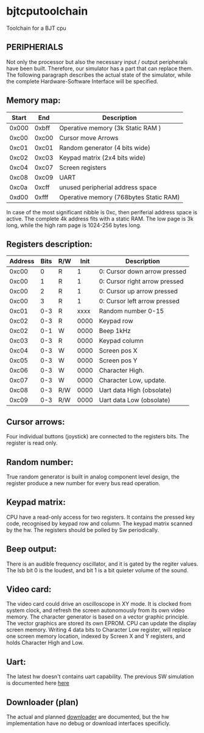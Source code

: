 # bjtcputoolchain
Toolchain for a BJT cpu

PERIPHERIALS
---------------

Not only the processor but also the necessary input / output peripherals have been built. Therefore, our simulator has a part that
can replace them. The following paragraph describes the actual state of the simulator, while the complete Hardware-Software Interface
will be specified.

Memory map:
----------------

| Start | End   | Description                       |
|-------|-------|-----------------------------------|
| 0x000 | 0xbff | Operative memory (3k Static RAM ) |
| 0xc00 | 0xc00 | Cursor move Arrows                |
| 0xc01 | 0xc01 | Random generator (4 bits wide)    |
| 0xc02 | 0xc03 | Keypad matrix (2x4 bits wide)     |
| 0xc04 | 0xc07 | Screen registers                  |
| 0xc08 | 0xc09 | UART                              |
| 0xc0a | 0xcff | unused peripherial address space  |
| 0xd00 | 0xfff | Operative memory (768bytes Static RAM) |

In case of the most significant nibble is 0xc, then periferial address space is active. The complete 4k address fits with a static RAM.
The low page is 3k long, while the high ram page is 1024-256 bytes long.

Registers description:
----------------------

| Address| Bits | R/W | Init | Description                   |
|--------|------|-----|------|-------------------------------|
| 0xc00  | 0    | R   | 1    | 0: Cursor down arrow pressed  |
| 0xc00  | 1    | R   | 1    | 0: Cursor right arrow pressed |
| 0xc00  | 2    | R   | 1    | 0: Cursor up arrow pressed    |
| 0xc00  | 3    | R   | 1    | 0: Cursor left arrow pressed  |
| 0xc01  | 0-3  | R   | xxxx | Random number 0-15            |
| 0xc02  | 0-3  | R   | 0000 | Keypad row                    |
| 0xc02  | 0-1  | W   | 0000 | Beep 1kHz                    |
| 0xc03  | 0-3  | R   | 0000 | Keypad column                 |
| 0xc04  | 0-3  | W   | 0000 | Screen pos X                  |
| 0xc05  | 0-3  | W   | 0000 | Screen pos Y                  |
| 0xc06  | 0-3  | W   | 0000 | Character High.               |
| 0xc07  | 0-3  | W   | 0000 | Character Low, update.        |
| 0xc08  | 0-3  | R/W | 0000 | Uart data High (obsolate)     |
| 0xc09  | 0-3  | R/W | 0000 | Uart data Low  (obsolate)     |

Cursor arrows:
--------------
Four individual buttons (joystick) are connected to the registers bits. The register is read only.

Random number:
--------------
True random generator is built in analog component level design, the register produce a new number for every bus read operation.

Keypad matrix:
--------------
CPU have a read-only access for two registers. It contains the pressed key code, recognised by keypad row and column. The keypad
matrix scanned by the hw. The registers should be polled by Sw periodically.

Beep output:
--------------
There is an audible frequency oscillator, and it is gated by the regiter values. The lsb bit 0 is the loudest, and bit 1 is a bit quieter volume of the sound. 

Video card:
-----------
The video card could drive an oscilloscope in XY mode. It is clocked from system clock, and refresh the screen autonomously from its own
video memory. The character generator is based on a vector graphic principle. The vector graphics are stored its own EPROM. 
CPU can update the display screen memory. Writing 4 data bits to Character Low register, will replace one screen memory location,
indexed by Screen X and Y registers, and holds Character High and Low.

Uart:
-----
The latest hw doesn't contains uart capability. The previous SW simulation is documented here
[here](periph_uart.md)

Downloader (plan)
----------------------
The actual and planned [downloader](periph_download.md) are documented, but the hw implementation have no debug or download interfaces specificly.


